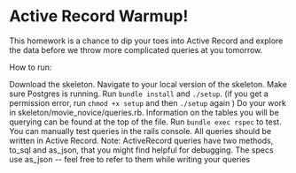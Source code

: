 # Active Record Warmup!

This homework is a chance to dip your toes into Active Record and explore the data before we throw more complicated queries at you tomorrow.

How to run:

Download the skeleton.
Navigate to your local version of the skeleton.
Make sure Postgres is running.
Run `bundle install` and `./setup`.
(if you get a permission error, run `chmod +x setup` and then `./setup` again )
Do your work in skeleton/movie_novice/queries.rb. Information on the tables you will be querying can be found at the top of the file.
Run `bundle exec rspec` to test.
You can manually test queries in the rails console.
All queries should be written in Active Record.
Note: ActiveRecord queries have two methods, to_sql and as_json, that you might find helpful for debugging. The specs use as_json -- feel free to refer to them while writing your queries 
